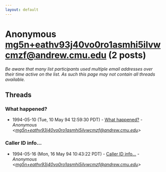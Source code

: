 ```yaml
---
layout: default
---
```


# Anonymous <mg5n+eathv93j40vo0ro1asmhi5ilvwcmzf@andrew.cmu.edu> (2 posts)

_Be aware that many list participants used multiple email addresses over their time active on the list. As such this page may not contain all threads available._

## Threads

### What happened?
+ 1994-05-10 (Tue, 10 May 94 12:59:30 PDT) - [What happened?](/archive/1994/05/7475452d92a4ca31aef6351d435d1124efe19afaa55143db14714c9b01e3090b) - _Anonymous \<mg5n+eathv93j40vo0ro1asmhi5ilvwcmzf@andrew.cmu.edu\>_

### Caller ID info...
+ 1994-05-16 (Mon, 16 May 94 10:43:22 PDT) - [Caller ID info...](/archive/1994/05/789b27c96a52abf524a2c413c04c4c0699d48548b58190ef149c8f9aa646aca7) - _Anonymous \<mg5n+eathv93j40vo0ro1asmhi5ilvwcmzf@andrew.cmu.edu\>_

